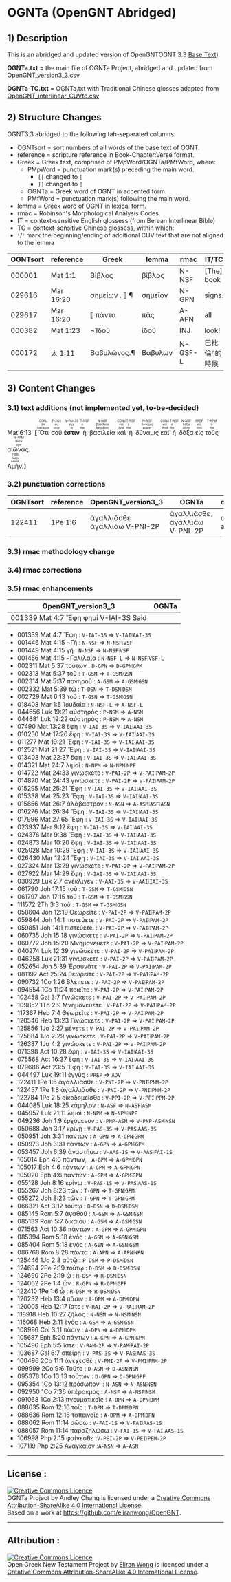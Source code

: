 # OGNTa (OpenGNT Abridged)

## 1) Description

This is an abridged and updated version of OpenGNTOGNT 3.3 [Base Text](https://github.com/eliranwong/OpenGNT/blob/master/OpenGNT_BASE_TEXT.zip)) 

**OGNTa.txt** = the main file of OGNTa Project, abridged and updated from OpenGNT_version3_3.csv

**OGNTa-TC.txt** = OGNTa.txt with Traditional Chinese glosses adapted from [OpenGNT_interlinear_CUVtc.csv](https://github.com/eliranwong/OpenGNT/blob/master/OpenGNT_interlinear_CUVtc.csv.zip)

## 2) Structure Changes

OGNT3.3 abridged to the following tab-separated columns:
-  OGNTsort = sort numbers of all words of the base text of OGNT.
-  reference = scripture reference in Book-Chapter:Verse format.
-  Greek = Greek text, comprised of PMpWord/OGNTa/PMfWord, where:
   - PMpWord = punctuation mark(s) preceding the main word.
     - `[[` changed to `⟦`
     - `]]` changed to `⟧`
   - OGNTa = Greek word of OGNT in accented form.
   - PMfWord = punctuation mark(s) following the main word.
-  lemma = Greek word of OGNT in lexical form.
-  rmac = Robinson's Morphological Analysis Codes.
-  IT = context-sensitive English glossess (from Berean Interlinear Bible)
-  TC = context-sensitive Chinese glossess, within which:
  - `⸂`/`⸃` mark the beginning/ending of additional CUV text that are not aligned to the lemma


| OGNTsort | reference | Greek | lemma | rmac  |  IT/TC |
|----------|-----------|-------|--------|-------|----|
| 000001   | Mat 1:1   | Βίβλος  | βίβλος | N-NSF |  [The] book |
| 029616   | Mar 16:20 | σημείων . ⟧ ¶	| σημεῖον | N-GPN |  signs.|
| 029617   | Mar 16:20 | ⟦ πάντα | πᾶς	| A-APN	|  all |
| 000382 | Mat 1:23 | ¬Ἰδοὺ | ἰδού | INJ | look! | 看 |
| 000172 | 太 1:11 | Βαβυλῶνος.¶ | Βαβυλών | N-GSF-L | 巴比倫⸂的時候


## 3) Content Changes

### 3.1) text additions (not implemented yet, to-be-decided)

Mat 6:13【<RUBY><ruby><ruby>Ὅτι<rt>because</rt></ruby><rt>ὅτι</rt></ruby><rt>CONJ</rt></RUBY> <RUBY><ruby><ruby>σοῦ<rt>your</rt></ruby><rt>σύ</rt></ruby><rt>P-2GS</rt></RUBY> <RUBY><ruby><ruby><strong>ἐστιν</strong><rt>is</rt></ruby><rt>εἰμί</rt></ruby><rt>V-PAI-3S</rt></RUBY> <RUBY><ruby><ruby>ἡ<rt>the</rt></ruby><rt>ὁ</rt></ruby><rt>T-NSF</rt></RUBY> <RUBY><ruby><ruby>βασιλεία<rt>kingdom</rt></ruby><rt>βασιλεία</rt></ruby><rt>N-NSF</rt></RUBY> <RUBY><ruby><ruby>καὶ<rt>And</rt></ruby><rt>καί</rt></ruby><rt>CONJ</rt></RUBY> <RUBY><ruby><ruby>ἡ<rt>the</rt></ruby><rt>ὁ</rt></ruby><rt>T-NSF</rt></RUBY> <RUBY><ruby><ruby>δύναμις<rt>power</rt></ruby><rt>δύναμις</rt></ruby><rt>N-NSF</rt></RUBY> <RUBY><ruby><ruby>καὶ<rt>And</rt></ruby><rt>καί</rt></ruby><rt>CONJ</rt></RUBY> <RUBY><ruby><ruby>ἡ<rt>the</rt></ruby><rt>ὁ</rt></ruby><rt>T-NSF</rt></RUBY> <RUBY><ruby><ruby>δόξα<rt>glory</rt></ruby><rt>δόξα</rt></ruby><rt>N-NSF</rt></RUBY> <RUBY><ruby><ruby>εἰς<rt>into</rt></ruby><rt>εἰς</rt></ruby><rt>PREP</rt></RUBY> <RUBY><ruby><ruby>τοὺς<rt>the</rt></ruby><rt>ὁ</rt></ruby><rt>T-APM</rt></RUBY> <RUBY><ruby><ruby>αἰῶνας.<rt>age</rt></ruby><rt>αἰών</rt></ruby><rt>N-APM</rt></RUBY> </br><RUBY><ruby><ruby>Ἀμήν.<rt>Amen.</rt></ruby><rt>ἀμήν</rt></ruby><rt>HEB</rt></RUBY>】

### 3.2) punctuation corrections
OGNTsort | reference | OpenGNT_version3_3 | OGNTa | comment
--- | --- | --- | --- | ---
122411|1Pe 1:6|ἀγαλλιᾶσθε	ἀγαλλιάω	V-PNI-2P | ἀγαλλιᾶσθε`,`	ἀγαλλιάω	V-PNI-2P | comma added


### 3.3) rmac methodology change

### 3.4) rmac corrections

### 3.5) rmac enhancements
OpenGNT_version3_3 | OGNTa
--- | ---
001339	Mat 4:7	Ἔφη	φημί	V-IAI-3S	Said | 



- 001339	Mat 4:7	Ἔφη : `V-IAI-3S` ⇒ `V-IAI⁞AAI-3S`
- 001446	Mat 4:15	¬Γῆ : `N-NSF` ⇒ `N-NSF⁞VSF`
- 001449	Mat 4:15	γῆ : `N-NSF` ⇒ `N-NSF⁞VSF`
- 001456	Mat 4:15	¬Γαλιλαία : `N-NSF-L` ⇒ `N-NSF⁞VSF-L`
- 002311	Mat 5:37	τούτων : `D-GPN` ⇒ `D-GPN⁞GPM`
- 002313	Mat 5:37	τοῦ : `T-GSM` ⇒ `T-GSM⁞GSN`
- 002314	Mat 5:37	πονηροῦ : `A-GSM` ⇒ `A-GSM⁞GSN`
- 002332	Mat 5:39	τῷ : `T-DSN` ⇒ `T-DSN⁞DSM`
- 002729	Mat 6:13	τοῦ : `T-GSN` ⇒ `T-GSM⁞GSN`
- 018408	Mar 1:5	Ἰουδαία : `N-NSF-L` ⇒ `A-NSF-L`
- 044656	Luk 19:21	αὐστηρὸς : `P-NSM` ⇒ `A-NSM`
- 044681	Luk 19:22	αὐστηρός : `P-NSM` ⇒ `A-NSM`
- 07490	Mat 13:28	ἔφη : `V-IAI-3S` ⇒ `V-IAI⁞AAI-3S`
- 010230	Mat 17:26	ἔφη : `V-IAI-3S` ⇒ `V-IAI⁞AAI-3S`
- 011277	Mat 19:21	Ἔφη : `V-IAI-3S` ⇒ `V-IAI⁞AAI-3S`
- 012521	Mat 21:27	Ἔφη : `V-IAI-3S` ⇒ `V-IAI⁞AAI-3S`
- 013408	Mat 22:37	ἔφη : `V-IAI-3S` ⇒ `V-IAI⁞AAI-3S`
- 014321	Mat 24:7	λιμοὶ : `N-NPM` ⇒ `N-NPM⁞NPF`
- 014722	Mat 24:33	γινώσκετε : `V-PAI-2P` ⇒ `V-PAI⁞PAM-2P`
- 014870	Mat 24:43	γινώσκετε : `V-PAI-2P` ⇒ `V-PAI⁞PAM-2P`
- 015295	Mat 25:21	Ἔφη : `V-IAI-3S` ⇒ `V-IAI⁞AAI-3S`
- 015338	Mat 25:23	Ἔφη : `V-IAI-3S` ⇒ `V-IAI⁞AAI-3S`
- 015856	Mat 26:7	ἀλάβαστρον : `N-ASN` ⇒ `A-ASM⁞ASF⁞ASN`
- 016276	Mat 26:34	Ἔφη : `V-IAI-3S` ⇒ `V-IAI⁞AAI-3S`
- 017996	Mat 27:65	Ἔφη : `V-IAI-3S` ⇒ `V-IAI⁞AAI-3S`
- 023937	Mar 9:12	ἔφη : `V-IAI-3S` ⇒ `V-IAI⁞AAI-3S`
- 024376	Mar 9:38	Ἔφη : `V-IAI-3S` ⇒ `V-IAI⁞AAI-3S`
- 024873	Mar 10:20	ἔφη : `V-IAI-3S` ⇒ `V-IAI⁞AAI-3S`
- 025028	Mar 10:29	Ἔφη : `V-IAI-3S` ⇒ `V-IAI⁞AAI-3S`
- 026430	Mar 12:24	Ἔφη : `V-IAI-3S` ⇒ `V-IAI⁞AAI-3S`
- 027324	Mar 13:29	γινώσκετε : `V-PAI-2P` ⇒ `V-PAI⁞PAM-2P`
- 027922	Mar 14:29	ἔφη : `V-IAI-3S` ⇒ `V-IAI⁞AAI-3S`
- 030929	Luk 2:7	ἀνέκλινεν : `V-AAI-3S` ⇒ `V-AAI⁞IAI-3S`
- 061790	Joh 17:15	τοῦ : `T-GSM` ⇒ `T-GSM⁞GSN`
- 061797	Joh 17:15	τοῦ : `T-GSM` ⇒ `T-GSM⁞GSN`
- 111572	2Th 3:3	τοῦ : `T-GSM` ⇒ `T-GSM⁞GSN`
- 058604	Joh 12:19	Θεωρεῖτε : `V-PAI-2P` ⇒ `V-PAI⁞PAM-2P`
- 059844	Joh 14:1	πιστεύετε : `V-PAI-2P` ⇒ `V-PAI⁞PAM-2P`
- 059851	Joh 14:1	πιστεύετε. : `V-PAI-2P` ⇒ `V-PAI⁞PAM-2P`
- 060735	Joh 15:18	γινώσκετε : `V-PAI-2P` ⇒ `V-PAI⁞PAM-2P`
- 060772	Joh 15:20	Μνημονεύετε : `V-PAI-2P` ⇒ `V-PAI⁞PAM-2P`
- 040274	Luk 12:39	γινώσκετε : `V-PAI-2P` ⇒ `V-PAI⁞PAM-2P`
- 046258	Luk 21:31	γινώσκετε : `V-PAI-2P` ⇒ `V-PAI⁞PAM-2P`
- 052654	Joh 5:39	Ἐραυνᾶτε : `V-PAI-2P` ⇒ `V-PAI⁞PAM-2P`
- 081192	Act 25:24	θεωρεῖτε : `V-PAI-2P` ⇒ `V-PAI⁞PAM-2P`
- 090732	1Co 1:26	Βλέπετε : `V-PAI-2P` ⇒ `V-PAI⁞PAM-2P`
- 094554	1Co 11:24	ποιεῖτε : `V-PAI-2P` ⇒ `V-PAI⁞PAM-2P`
- 102458	Gal 3:7	Γινώσκετε : `V-PAI-2P` ⇒ `V-PAI⁞PAM-2P`
- 109852	1Th 2:9	Μνημονεύετε : `V-PAI-2P` ⇒ `V-PAI⁞PAM-2P`
- 117367	Heb 7:4	Θεωρεῖτε : `V-PAI-2P` ⇒ `V-PAI⁞PAM-2P`
- 120546	Heb 13:23	Γινώσκετε : `V-PAI-2P` ⇒ `V-PAI⁞PAM-2P`
- 125856	1Jo 2:27	μένετε : `V-PAI-2P` ⇒ `V-PAI⁞PAM-2P`
- 125884	1Jo 2:29	γινώσκετε : `V-PAI-2P` ⇒ `V-PAI⁞PAM-2P`
- 126387	1Jo 4:2	γινώσκετε : `V-PAI-2P` ⇒ `V-PAI⁞PAM-2P`
- 071398	Act 10:28	ἔφη : `V-IAI-3S` ⇒ `V-IAI⁞AAI-3S`
- 075568	Act 16:37	ἔφη : `V-IAI-3S` ⇒ `V-IAI⁞AAI-3S`
- 079686	Act 23:5	Ἔφη : `V-IAI-3S` ⇒ `V-IAI⁞AAI-3S`
- 044497	Luk 19:11	ἐγγὺς : `PREP` ⇒ `ADV`
- 122411	1Pe 1:6	ἀγαλλιᾶσθε : `V-PNI-2P` ⇒ `V-PNI⁞PNM-2P`
- 122457	1Pe 1:8	ἀγαλλιᾶσθε : `V-PNI-2P` ⇒ `V-PNI⁞PNM-2P`
- 122784	1Pe 2:5	οἰκοδομεῖσθε : `V-PPI-2P` ⇒ `V-PPI⁞PPM-2P`
- 044085	Luk 18:25	κάμηλον : `N-ASF` ⇒ `N-ASF⁞ASM`
- 045957	Luk 21:11	λιμοὶ : `N-NPM` ⇒ `N-NPM⁞NPF`
- 049236	Joh 1:9	ἐρχόμενον : `V-PNP-ASM` ⇒ `V-PNP-ASM⁞NSN`
- 050688	Joh 3:17	κρίνῃ : `V-PAS-3S` ⇒ `V-PAS⁞AAS-3S`
- 050951	Joh 3:31	πάντων : `A-GPN` ⇒ `A-GPN⁞GPM`
- 050973	Joh 3:31	πάντων : `A-GPN` ⇒ `A-GPN⁞GPM`
- 053457	Joh 6:39	ἀναστήσω : `V-AAS-1S` ⇒ `V-AAS⁞FAI-1S`
- 105014	Eph 4:6	πάντων, : `A-GPM` ⇒ `A-GPM⁞GPN`
- 105017	Eph 4:6	πάντων : `A-GPM` ⇒ `A-GPM⁞GPN`
- 105020	Eph 4:6	πάντων : `A-GPM` ⇒ `A-GPM⁞GPN`
- 055128	Joh 8:16	κρίνω : `V-PAS-1S` ⇒ `V-PAS⁞AAS-1S`
- 055267	Joh 8:23	τῶν : `T-GPN` ⇒ `T-GPN⁞GPM`
- 055272	Joh 8:23	τῶν : `T-GPN` ⇒ `T-GPN⁞GPM`
- 066321	Act 3:12	τούτῳ : `D-DSN` ⇒ `D-DSN⁞DSM`
- 085145	Rom 5:7	ἀγαθοῦ : `A-GSM` ⇒ `A-GSM⁞GSN`
- 085139	Rom 5:7	δικαίου : `A-GSM` ⇒ `A-GSM⁞GSN`
- 071563	Act 10:36	πάντων : `A-GPM` ⇒ `A-GPM⁞GPN`
- 085394	Rom 5:18	ἑνὸς : `A-GSN` ⇒ `A-GSN⁞GSM`
- 085404	Rom 5:18	ἑνὸς : `A-GSN` ⇒ `A-GSN⁞GSM`
- 086768	Rom 8:28	πάντα : `A-APN` ⇒ `A-APN⁞NPN`
- 125446	1Jo 2:8	αὐτῷ : `P-DSM` ⇒ `P-DSM⁞DSN`
- 124694	2Pe 2:19	τούτῳ : `D-DSM` ⇒ `D-DSM⁞DSN`
- 124690	2Pe 2:19	ᾧ : `R-DSM` ⇒ `R-DSM⁞DSN`
- 124062	2Pe 1:4	ὧν : `R-GPN` ⇒ `R-GPN⁞GPF`
- 122410	1Pe 1:6	ᾧ : `R-DSM` ⇒ `R-DSM⁞DSN`
- 120232	Heb 13:4	πᾶσιν : `A-DPM` ⇒ `A-DPM⁞DPN`
- 120005	Heb 12:17	ἴστε : `V-RAI-2P` ⇒ `V-RAI⁞RAM-2P`
- 118918	Heb 10:27	ζῆλος : `N-NSM` ⇒ `N-NSM⁞NSN`
- 116068	Heb 2:11	ἑνὸς : `A-GSM` ⇒ `A-GSM⁞GSN`
- 108996	Col 3:11	πᾶσιν : `A-DPN` ⇒ `A-DPN⁞DPM`
- 105687	Eph 5:20	πάντων : `A-GPN` ⇒ `A-GPN⁞GPM`
- 105496	Eph 5:5	ἴστε : `V-RAM-2P` ⇒ `V-RAM⁞RAI-2P`
- 103687	Gal 6:7	σπείρῃ : `V-PAS-3S` ⇒ `V-PAS⁞AAS-3S`
- 100496	2Co 11:1	ἀνέχεσθέ : `V-PMI-2P` ⇒ `V-PMI⁞PMM-2P`
- 099999	2Co 9:6	Τοῦτο : `D-ASN` ⇒ `D-ASN⁞NSN`
- 095378	1Co 13:13	τούτων : `D-GPN` ⇒ `D-GPN⁞GPF`
- 095354	1Co 13:12	πρόσωπον· : `N-ASN` ⇒ `N-ASN⁞NSN`
- 092950	1Co 7:36	ὑπέρακμος : `A-NSF` ⇒ `A-NSF⁞NSM`
- 091068	1Co 2:13	πνευματικοῖς : `A-DPN` ⇒ `A-DPN⁞DPM`
- 088635	Rom 12:16	τοῖς : `T-DPM` ⇒ `T-DPM⁞DPN`
- 088636	Rom 12:16	ταπεινοῖς : `A-DPM` ⇒ `A-DPM⁞DPN`
- 088062	Rom 11:14	σώσω : `V-FAI-1S` ⇒ `V-FAI⁞AAS-1S`
- 088057	Rom 11:14	παραζηλώσω : `V-FAI-1S` ⇒ `V-FAI⁞AAS-1S`
- 106998	Php 2:15	φαίνεσθε :`V-PEI-2P` ⇒ `V-PEI⁞PEM-2P`
- 107119	Php 2:25	Ἀναγκαῖον :`A-NSN` ⇒ `A-ASN`


---

## License :

<a rel="license" href="http://creativecommons.org/licenses/by-sa/4.0/"><img alt="Creative Commons Licence" style="border-width:0" src="https://i.creativecommons.org/l/by-sa/4.0/88x31.png" /></a><br /><span xmlns:dct="http://purl.org/dc/terms/" property="dct:title">OGNTa Project by Andley Chang is licensed under a <a rel="license" href="http://creativecommons.org/licenses/by-sa/4.0/">Creative Commons Attribution-ShareAlike 4.0 International License</a>.
<br />Based on a work at <a xmlns:dct="http://purl.org/dc/terms/" href="https://github.com/eliranwong/OpenGNT" rel="dct:source">https://github.com/eliranwong/OpenGNT</a>.

---

## Attribution :

<a rel="license" href="http://creativecommons.org/licenses/by-sa/4.0/"><img alt="Creative Commons Licence" style="border-width:0" src="https://i.creativecommons.org/l/by-sa/4.0/88x31.png" /></a><br /><span xmlns:dct="http://purl.org/dc/terms/" property="dct:title">Open Greek New Testament Project</span> by <a xmlns:cc="http://creativecommons.org/ns#" href="https://marvel.bible" property="cc:attributionName" rel="cc:attributionURL">Eliran Wong</a> is licensed under a <a rel="license" href="http://creativecommons.org/licenses/by-sa/4.0/">Creative Commons Attribution-ShareAlike 4.0 International License</a>.



